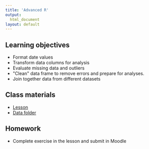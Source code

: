 ```yaml
---
title: 'Advanced R'
output:
  html_document
layout: default
---
```


## Learning objectives

- Format date values
- Transform data columns for analysis
- Evaluate missing data and outliers
- "Clean" data frame to remove errors and prepare for analyses. 
- Join together data from different datasets

## Class materials
- [Lesson](advancedR-exercise.html)
- [Data folder](https://drive.google.com/drive/folders/1ql4Ic3IKKQscsEqh-yXw7lSQ-QAQqwBP?usp=sharing)

## Homework
- Complete exercise in the lesson and submit in Moodle